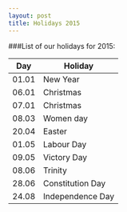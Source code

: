 ```yaml
---
layout: post
title: Holidays 2015
---
```


###List of our holidays for 2015:


|Day|Holiday|
|-|-|
|01.01| New Year|
|06.01| Christmas|
|07.01| Christmas|
|08.03| Women day|
|20.04| Easter|
|01.05| Labour Day|
|09.05| Victory Day|
|08.06| Trinity|
|28.06| Constitution Day|
|24.08| Independence Day|
